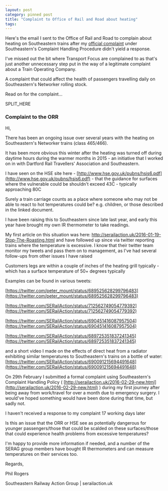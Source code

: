 ```yaml
---
layout: post
category: pinned post
title: "Complaint to Office of Rail and Road about heating"
tags:
---
```

Here's the email I sent to the Office of Rail and Road to complain about heating on Southeastern trains after my [official complaint](http://serailaction.uk/2016-02-29-new.html) under Southeastern's Complaint Handling Procedure didn't yield a response.

I've missed out the bit where Transport Focus are complained to as that's just another unnecessary step put in the way of a legitimate complaint about a Train Operating Company.

A complaint that could affect the health of passengers travelling daily on Southeastern's Networker rolling stock.

Read on for the complaint...

SPLIT_HERE

### Complaint to the ORR

Hi,

There has been an ongoing issue over several years with the heating on Southeastern's Networker trains (class 465/466).

It has been more obvious this winter after the heating was turned off during daytime hours during the warmer months in 2015 - an initiative that I worked on in with Dartford Rail Travellers' Association and Southeastern.

I have seen on the HSE site here - [http://www.hse.gov.uk/pubns/hsis6.pdf](http://www.hse.gov.uk/pubns/hsis6.pdf) - that the guidance for surfaces where the vulnerable could be shouldn't exceed 43C - typically approaching 80C

Surely a train carriage counts as a place where someone who may not be able to react to hot temperatures could be? e.g. children, or those described in the linked document.

I have been raising this to Southeastern since late last year, and early this year have brought my own IR thermometer to take readings.

My first article on this situation was here: http://serailaction.uk/2016-01-19-Stop-The-Roasting.html and have followed up since via twitter reporting trains where the temperature is excessive.  I know that their twitter team monitor my tweets and pass them on to management, as I've had several follow-ups from other issues I have raised

Customers legs are within a couple of inches of the heating grill typically - which has a surface temperature of 50+ degrees typically

Examples can be found in various tweets:

[https://twitter.com/peter_mount/status/689525628299796483](https://twitter.com/peter_mount/status/689525628299796483)

[https://twitter.com/SERailAction/status/712562749054779392](https://twitter.com/SERailAction/status/712562749054779392)

[https://twitter.com/SERailAction/status/690451416087957504](https://twitter.com/SERailAction/status/690451416087957504)

[https://twitter.com/SERailAction/status/689725351837241345](https://twitter.com/SERailAction/status/689725351837241345)


and a short video I made on the effects of direct heat from a radiator exhibiting similar temperatures to Southeastern's trains on a bottle of water:
[https://twitter.com/SERailAction/status/690091215694491648](https://twitter.com/SERailAction/status/690091215694491648)


On 29th February I submitted a formal complaint using Southeastern's Complaint Handling Policy ( [http://serailaction.uk/2016-02-29-new.html](http://serailaction.uk/2016-02-29-new.html) ) during my first journey after being away from work/travel for over a month due to emergency surgery.  I would've hoped something would have been done during that time, but sadly not.

I haven't received a response to my complaint 17 working days later

Is this an issue that the ORR or HSE see as potentially dangerous for younger passengers/those that could be scalded on these surfaces/those that could experience health problems from excessive temperatures?

I'm happy to provide more information if needed, and a number of the SERAG group members have bought IR thermometers and can measure temperatures on their services too.

Regards,

Phil Rogers

Southeastern Railway Action Group | serailaction.uk